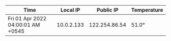 | Time     | Local IP | Public IP | Temperature |
| ----------- | ----------- | ----------- | ----------- |
| Fri 01 Apr 2022 04:00:01 AM +0545      | 10.0.2.133     | 122.254.86.54  | 51.0° |

